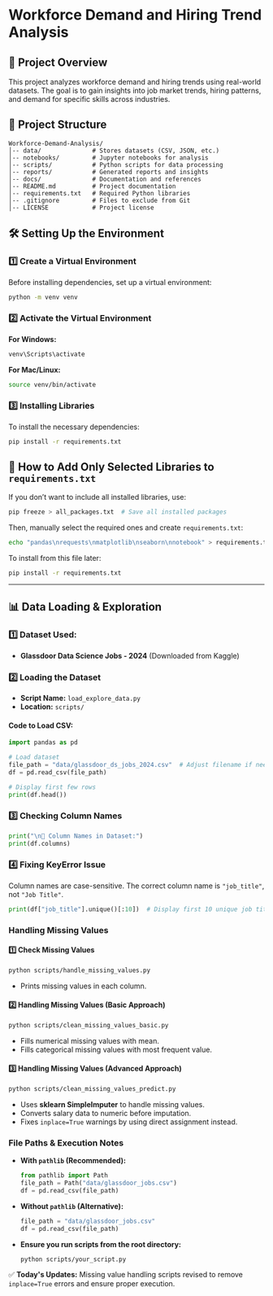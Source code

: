 # Workforce Demand and Hiring Trend Analysis

## 📌 Project Overview
This project analyzes workforce demand and hiring trends using real-world datasets. The goal is to gain insights into job market trends, hiring patterns, and demand for specific skills across industries.

## 📂 Project Structure
```
Workforce-Demand-Analysis/
│-- data/              # Stores datasets (CSV, JSON, etc.)
│-- notebooks/         # Jupyter notebooks for analysis
│-- scripts/           # Python scripts for data processing
│-- reports/           # Generated reports and insights
│-- docs/              # Documentation and references
│-- README.md          # Project documentation
│-- requirements.txt   # Required Python libraries
│-- .gitignore         # Files to exclude from Git
│-- LICENSE            # Project license
```

## 🛠️ Setting Up the Environment

### **1️⃣ Create a Virtual Environment**
Before installing dependencies, set up a virtual environment:
```sh
python -m venv venv
```

### **2️⃣ Activate the Virtual Environment**
**For Windows:**
```sh
venv\Scripts\activate
```
**For Mac/Linux:**
```sh
source venv/bin/activate
```

### **3️⃣ Installing Libraries**
To install the necessary dependencies:
```sh
pip install -r requirements.txt
```

## 📌 How to Add Only Selected Libraries to `requirements.txt`
If you don’t want to include all installed libraries, use:
```sh
pip freeze > all_packages.txt  # Save all installed packages
```
Then, manually select the required ones and create `requirements.txt`:
```sh
echo "pandas\nrequests\nmatplotlib\nseaborn\nnotebook" > requirements.txt
```
To install from this file later:
```sh
pip install -r requirements.txt
```

---

## 📊 Data Loading & Exploration

### **1️⃣ Dataset Used:**
- **Glassdoor Data Science Jobs - 2024** (Downloaded from Kaggle)

### **2️⃣ Loading the Dataset**
- **Script Name:** `load_explore_data.py`
- **Location:** `scripts/`

#### **Code to Load CSV:**
```python
import pandas as pd

# Load dataset
file_path = "data/glassdoor_ds_jobs_2024.csv"  # Adjust filename if needed
df = pd.read_csv(file_path)

# Display first few rows
print(df.head())
```

### **3️⃣ Checking Column Names**
```python
print("\n📌 Column Names in Dataset:")
print(df.columns)
```

### **4️⃣ Fixing KeyError Issue**
Column names are case-sensitive. The correct column name is `"job_title"`, not `"Job Title"`.

```python
print(df["job_title"].unique()[:10])  # Display first 10 unique job titles
```

### Handling Missing Values

#### 1️⃣ Check Missing Values
```sh
python scripts/handle_missing_values.py
```
- Prints missing values in each column.

#### 2️⃣ Handling Missing Values (Basic Approach)
```sh
python scripts/clean_missing_values_basic.py
```
- Fills numerical missing values with mean.
- Fills categorical missing values with most frequent value.

#### 3️⃣ Handling Missing Values (Advanced Approach)
```sh
python scripts/clean_missing_values_predict.py
```
- Uses **sklearn SimpleImputer** to handle missing values.
- Converts salary data to numeric before imputation.
- Fixes `inplace=True` warnings by using direct assignment instead.

### File Paths & Execution Notes
- **With `pathlib` (Recommended):**
  ```python
  from pathlib import Path
  file_path = Path("data/glassdoor_jobs.csv")
  df = pd.read_csv(file_path)
  ```
- **Without `pathlib` (Alternative):**
  ```python
  file_path = "data/glassdoor_jobs.csv"
  df = pd.read_csv(file_path)
  ```
- **Ensure you run scripts from the root directory:**
  ```sh
  python scripts/your_script.py
  ```

✅ **Today's Updates:** Missing value handling scripts revised to remove `inplace=True` errors and ensure proper execution.
